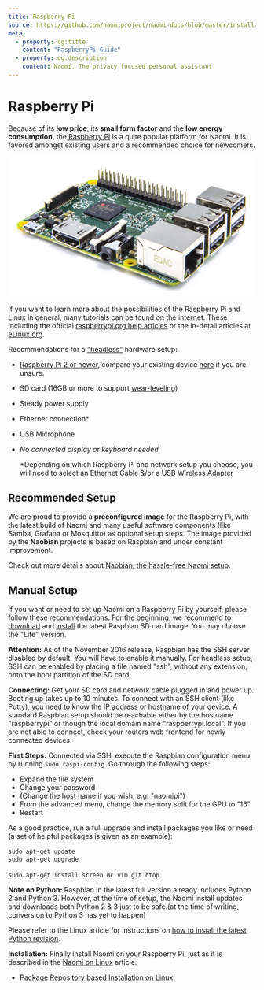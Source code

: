 ```yaml
---
title: Raspberry Pi
source: https://github.com/naomiproject/naomi-docs/blob/master/installation/rasppi.md
meta:
  - property: og:title
    content: "RaspberryPi Guide"
  - property: og:description
    content: Naomi, The privacy focused personal assistant
---
```


# Raspberry Pi

Because of its **low price**, its **small form factor** and the **low energy consumption**, the [Raspberry Pi](https://www.raspberrypi.org) is a quite popular platform for Naomi.
It is favored amongst existing users and a recommended choice for newcomers.

![Raspberry Pi 2 Model B](./system/rpi2b.png)

If you want to learn more about the possibilities of the Raspberry Pi and Linux in general, many tutorials can be found on the internet.
These including the official [raspberrypi.org help articles](https://www.raspberrypi.org/help) or the in-detail articles at [eLinux.org](http://elinux.org/RPi_Tutorials).

Recommendations for a ["headless"](https://en.wikipedia.org/wiki/Headless_computer) hardware setup:

- [Raspberry Pi 2 or newer](https://en.wikipedia.org/wiki/Raspberry_Pi#Specifications), compare your existing device [here](https://en.wikipedia.org/wiki/Raspberry_Pi#Connectors) if you are unsure.
- SD card (16GB or more to support [wear-leveling](https://en.wikipedia.org/wiki/Wear_leveling))
- Steady power supply
- Ethernet connection*
- USB Microphone
- *No connected display or keyboard needed*

    *Depending on which Raspberry Pi and network setup you choose, you will need to select an Ethernet Cable &/or a USB Wireless Adapter

## Recommended Setup

We are proud to provide a **preconfigured image** for the Raspberry Pi, with the latest build of Naomi and many useful software components (like Samba, Grafana or Mosquitto) as optional setup steps.
The image provided by the **Naobian** projects is based on Raspbian and under constant improvement.

Check out more details about [Naobian, the hassle-free Naomi setup](naobian.html).

## Manual Setup

If you want or need to set up Naomi on a Raspberry Pi by yourself, please follow these recommendations.
For the beginning, we recommend to [download](https://www.raspberrypi.org/downloads/raspbian) and [install](https://www.raspberrypi.org/documentation/installation/installing-images/README.md) the latest Raspbian SD card image.
You may choose the "Lite" version.

**Attention:**
As of the November 2016 release, Raspbian has the SSH server disabled by default.
You will have to enable it manually.
For headless setup, SSH can be enabled by placing a file named "ssh", without any extension, onto the boot partition of the SD card.

**Connecting:**
Get your SD card and network cable plugged in and power up.
Booting up takes up to 10 minutes.
To connect with an SSH client (like [Putty](https://www.raspberrypi.org/documentation/remote-access/ssh/windows.md)), you need to know the IP address or hostname of your device.
A standard Raspbian setup should be reachable either by the hostname "raspberrypi" or though the local domain name "raspberrypi.local".
If you are not able to connect, check your routers web frontend for newly connected devices.

**First Steps:**
Connected via SSH, execute the Raspbian configuration menu by running `sudo raspi-config`.
Go through the following steps:

- Expand the file system
- Change your password
- (Change the host name if you wish, e.g. "naomipi")
- From the advanced menu, change the memory split for the GPU to "16"
- Restart

As a good practice, run a full upgrade and install packages you like or need (a set of helpful packages is given as an example):

```shell
sudo apt-get update
sudo apt-get upgrade

sudo apt-get install screen mc vim git htop
```

**Note on Python:**
Raspbian in the latest full version already includes Python 2 and Python 3.
However, at the time of setup, the Naomi install updates and downloads both Python 2 & 3 just to be safe.(at the time of writing, conversion to Python 3 has yet to happen)

Please refer to the Linux article for instructions on [how to install the latest Python revision](linux.html).

**Installation:**
Finally install Naomi on your Raspberry Pi, just as it is described in the [Naomi on Linux](linux.html) article:

- [Package Repository based Installation on Linux](linux.html#package-repository-installation)

<DocPreviousVersions/>
<EditPageLink/>
